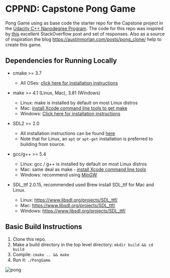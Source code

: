 # CPPND: Capstone Pong Game

Pong Game using as base code the starter repo for the Capstone project in the [Udacity C++ Nanodegree Program](https://www.udacity.com/course/c-plus-plus-nanodegree--nd213). The code for this repo was inspired by [this](https://codereview.stackexchange.com/questions/212296/snake-game-in-c-with-sdl) excellent StackOverflow post and set of responses. Also as a source of inspiration the blog https://austinmorlan.com/posts/pong_clone/ help to create this game.

## Dependencies for Running Locally
* cmake >= 3.7
  * All OSes: [click here for installation instructions](https://cmake.org/install/)
* make >= 4.1 (Linux, Mac), 3.81 (Windows)
  * Linux: make is installed by default on most Linux distros
  * Mac: [install Xcode command line tools to get make](https://developer.apple.com/xcode/features/)
  * Windows: [Click here for installation instructions](http://gnuwin32.sourceforge.net/packages/make.htm)
* SDL2 >= 2.0
  * All installation instructions can be found [here](https://wiki.libsdl.org/Installation)
  * Note that for Linux, an `apt` or `apt-get` installation is preferred to building from source.
* gcc/g++ >= 5.4
  * Linux: gcc / g++ is installed by default on most Linux distros
  * Mac: same deal as make - [install Xcode command line tools](https://developer.apple.com/xcode/features/)
  * Windows: recommend using [MinGW](http://www.mingw.org/)

* SDL_ttf 2.0.15, recommended used Brew install SDL_ttf for Mac and Linux. 
  * Linux: https://www.libsdl.org/projects/SDL_ttf/
  * Mac: https://www.libsdl.org/projects/SDL_ttf/
  * Windows: https://www.libsdl.org/projects/SDL_ttf/

## Basic Build Instructions

1. Clone this repo.
2. Make a build directory in the top level directory: `mkdir build && cd build`
3. Compile: `cmake .. && make`
4. Run it: `./PongGame`.

![pong](https://user-images.githubusercontent.com/51099172/89977139-418bcf80-dc1f-11ea-856f-f5ac5b3e2161.jpg)


